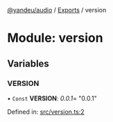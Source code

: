 [@yandeu/audio](../README.md) / [Exports](../modules.md) / version

# Module: version

## Variables

### VERSION

• `Const` **VERSION**: *0.0.1*= "0.0.1"

Defined in: [src/version.ts:2](https://github.com/yandeu/audio/blob/228bbf8/src/version.ts#L2)
